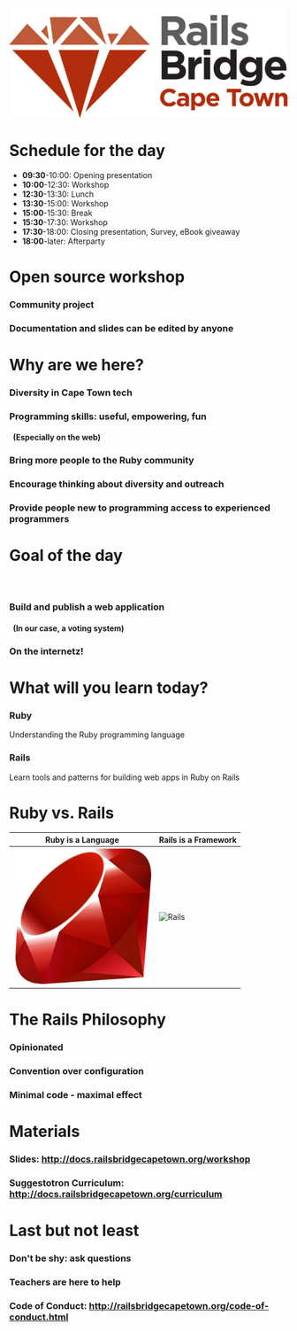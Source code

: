 <!SLIDE centereverything bullets>
&nbsp;
![Railsbridge](img/rails-bridge-cape-town-logo-large.png)

<!SLIDE bullets>
# Schedule for the day

 * **09:30**-10:00: Opening presentation
 * **10:00**-12:30: Workshop
 * **12:30**-13:30: Lunch
 * **13:30**-15:00: Workshop
 * **15:00**-15:30: Break
 * **15:30**-17:30: Workshop
 * **17:30**-18:00: Closing presentation, Survey, eBook giveaway
 * **18:00**-later: Afterparty

<!SLIDE bullets>
# Open source workshop

### Community project
### Documentation and slides can be edited by anyone


<!SLIDE bullets>
# Why are we here?

### Diversity in Cape Town tech
### Programming skills: useful, empowering, fun
#### &nbsp; (Especially on the web)
### Bring more people to the Ruby community
### Encourage thinking about diversity and outreach
### Provide people new to programming access to experienced programmers


<!SLIDE bullets>
# Goal of the day
### &nbsp;
### Build and publish a web application
#### &nbsp; (In our case, a voting system)
### On the internetz!


<!SLIDE bullets>
# What will you learn today?

### Ruby
Understanding the Ruby programming language

### Rails
Learn tools and patterns for building web apps in Ruby on Rails

<!SLIDE center>
# Ruby vs. Rails

|Ruby is a Language | Rails is a Framework |
|----|-----|
| <img src="img/ruby-logo.jpg" alt="Ruby" width="250"> | <img src="img/rails_logo.jpg" alt="Rails" width="250"> |

<!SLIDE bullets>
# The Rails Philosophy

### Opinionated
### Convention over configuration
### Minimal code - maximal effect

<!SLIDE bullets>
# Materials
### Slides: <http://docs.railsbridgecapetown.org/workshop>
### Suggestotron Curriculum: <http://docs.railsbridgecapetown.org/curriculum>

<!SLIDE bullets>
# Last but not least
### Don't be shy: ask questions
### Teachers are here to help
### Code of Conduct: <http://railsbridgecapetown.org/code-of-conduct.html>